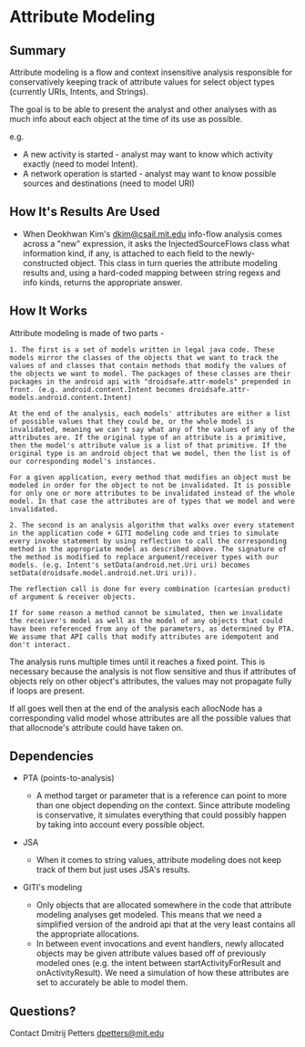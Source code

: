 Attribute Modeling
==================

Summary
-------

Attribute modeling is a flow and context insensitive analysis responsible for conservatively keeping track of attribute values for select object types (currently URIs, Intents, and Strings).

The goal is to be able to present the analyst and other analyses with as much info about each object at the time of its use as possible.

e.g.

* A new activity is started - analyst may want to know which activity exactly (need to model Intent).
* A network operation is started - analyst may want to know possible sources and destinations (need to model URI)


How It's Results Are Used
-------------------------

* When Deokhwan Kim's <dkim@csail.mit.edu> info-flow analysis comes across a "new" expression, it asks the InjectedSourceFlows class what information kind, if any, is attached to each field to the newly-constructed object. This class in turn queries the attribute modeling results and, using a hard-coded mapping between string regexs and info kinds, returns the appropriate answer.

How It Works
------------

Attribute modeling is made of two parts -

    1. The first is a set of models written in legal java code. These models mirror the classes of the objects that we want to track the values of and classes that contain methods that modify the values of the objects we want to model. The packages of these classes are their packages in the android api with "droidsafe.attr-models" prepended in front. (e.g. android.content.Intent becomes droidsafe.attr-models.android.content.Intent)

    At the end of the analysis, each models' attributes are either a list of possible values that they could be, or the whole model is invalidated, meaning we can't say what any of the values of any of the attributes are. If the original type of an attribute is a primitive, then the model's attribute value is a list of that primitive. If the original type is an android object that we model, then the list is of our corresponding model's instances.

    For a given application, every method that modifies an object must be modeled in order for the object to not be invalidated. It is possible for only one or more attributes to be invalidated instead of the whole model. In that case the attributes are of types that we model and were invalidated.

    2. The second is an analysis algorithm that walks over every statement in the application code + GITI modeling code and tries to simulate every invoke statement by using reflection to call the corresponding method in the appropriate model as described above. The signature of the method is modified to replace argument/receiver types with our models. (e.g. Intent's setData(android.net.Uri uri) becomes setData(droidsafe.model.android.net.Uri uri)).

    The reflection call is done for every combination (cartesian product) of argument & receiver objects.

    If for some reason a method cannot be simulated, then we invalidate the receiver's model as well as the model of any objects that could have been referenced from any of the parameters, as determined by PTA.
    We assume that API calls that modify attributes are idempotent and don't interact.

The analysis runs multiple times until it reaches a fixed point. This is necessary because the analysis is not flow sensitive and thus if attributes of objects rely on other object's attributes, the values may not propagate fully if loops are present.

If all goes well then at the end of the analysis each allocNode has a corresponding valid model whose attributes are all the possible values that that allocnode's attribute could have taken on.

Dependencies
------------

* PTA (points-to-analysis)
    * A method target or parameter that is a reference can point to more than one object depending on the context. Since attribute modeling is conservative, it simulates everything that could possibly happen by taking into account every possible object.

* JSA
    * When it comes to string values, attribute modeling does not keep track of them but just uses JSA's results.

* GITI's modeling
    * Only objects that are allocated somewhere in the code that attribute modeling analyses get modeled. This means that we need a simplified version of the android api that at the very least contains all the appropriate allocations.
    * In between event invocations and event handlers, newly allocated objects may be given attribute values based off of previously modeled ones (e.g. the intent between startActivityForResult and onActivityResult). We need a simulation of how these attributes are set to accurately be able to model them.

Questions?
----------

Contact Dmitrij Petters <dpetters@mit.edu>

